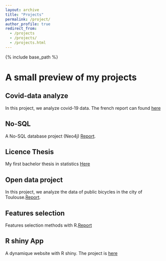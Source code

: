 ```yaml
---
layout: archive
title: "Projects"
permalink: /project/
author_profile: true
redirect_from:
  - /projects
  - /projects/
  - /projects.html
---
```


{% include base_path %}


# A small preview of my projects

## Covid-data analyze

In this project, we analyze covid-19 data. The french report can found [here](http://mervagbo.github.io/projets/covid.html)

## No-SQL

A No-SQL database project (Neo4j) [Report](http://mervagbo.github.io/projets/NoSQL.pdf).

## Licence Thesis 
My first bachelor thesis in statistics [Here](http://mervagbo.github.io/projets/memoire_licence.pdf)

## Open data project

In this project, we analyze the data of public bicycles in the city of Toulouse.[Report](http://mervagbo.github.io/projets/TER.html).

## Features selection

Features selection methods with R.[Report](http://mervagbo.github.io/projets/stats.html)



## R shiny App

A dynamique website with R shiny. The project is [here](https://mervagbo.shinyapps.io/ulule/)
